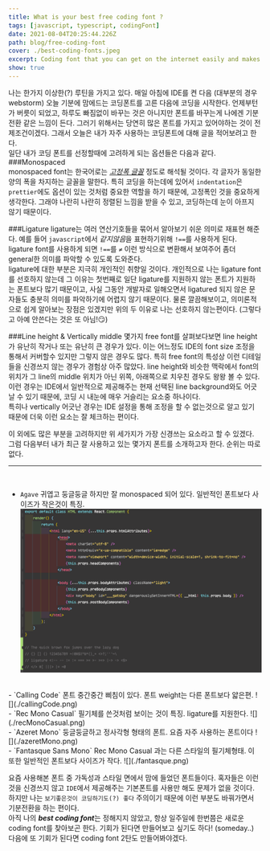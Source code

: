 ```yaml
---
title: What is your best free coding font ?
tags: [javascript, typescript, codingFont]
date: 2021-08-04T20:25:44.226Z
path: blog/free-coding-font
cover: ./best-coding-fonts.jpeg
excerpt: Coding font that you can get on the internet easily and makes your work more efficient !
show: true
---
```


나는 한가지 이상한(?) 루틴을 가지고 있다. 매일 아침에 IDE를 켠 다음 (대부분의 경우 webstorm) 오늘 기분에 맘에드는 코딩폰트를 고른 다음에 코딩을 시작한다. 언제부턴가 버릇이 되었고, 하루도 빠짐없이 바꾸는 것은 아니지만 폰트를 바꾸는게 나에겐 기분전환 같은 느낌이 든다. 그러기 위해서는 당연히 많은 폰트를 가지고 있어야하는 것이 전제조건이겠다. 그래서 오늘은 내가 자주 사용하는 코딩폰트에 대해 글을 적어보려고 한다.  
일단 내가 코딩 폰트를 선정할때에 고려하게 되는 옵션들은 다음과 같다.
###Monospaced   
monospaced font는 한국어로는 [*고정폭 글꼴*](https://ko.wikipedia.org/wiki/%EA%B3%A0%EC%A0%95%ED%8F%AD_%EA%B8%80%EA%BC%B4) 정도로 해석될 것이다. 각 글자가 동일한 양의 폭을 차지하는 글꼴을 말한다. 특히 코딩을 하는데에 있어서 `indentation`은 `prettier`에도 옵션이 있는 것처럼 중요한 역할을 하기 때문에, 고정폭인 것을 중요하게 생각한다. 그래야 나란히 나란히 정렬된 느낌을 받을 수 있고, 코딩하는데 눈이 아프지 않기 때문이다.

###Ligature 
ligature는 여러 연산기호들을 묶어서 알아보기 쉬운 의미로 재표현 해준다. 예를 들어 `javascript`에서 *같지않음*을 표현하기위해 `!==`를 사용하게 된다. ligature font를 사용하게 되면 `!==`를 `≠` 이런 방식으로 변환해서 보여주어 좀더 general한 의미를 파악할 수 있도록 도와준다.  
ligature에 대한 부분은 지극히 개인적인 취향일 것이다. 개인적으로 나는 ligature font를 선호하지 않는데 그 이유는 첫번째로 일단 ligature를 지원하지 않는 폰트가 지원하는 폰트보다 많기 때문이고, 사실 그동안 개발자로 일해오면서 ligatured 되지 않은 문자들도 충분히 의미를 파악하기에 어렵지 않기 때문이다. 물론 깔끔해보이고, 의미론적으로 쉽게 알아보는 장점은 있겠지만 위의 두 이유로 나는 선호하지 않는편이다. (그렇다고 아예 안쓴다는 것은 또 아님!😏)

###Line height & Vertically middle
몇가지 free font를 살펴보다보면 line height가 유난히 작거나 또는 유난히 큰 경우가 있다. 이는 어느정도 IDE의 font size 조정을 통해서 커버할수 있지만 그렇지 않은 경우도 많다. 특히 free font의 특성상 이런 디테일들을 신경쓰지 않는 경우가 경험상 아주 많았다. line height와 비슷한 맥락에서 font의 위치가 그 line의 middle 위치가 아닌 위쪽, 아래쪽으로 치우친 경우도 왕왕 볼 수 있다. 이런 경우는 IDE에서 일반적으로 제공해주는 현재 선택된 line background와도 어긋날 수 있기 때문에, 코딩 시 내눈에 매우 거슬리는 요소중 하나이다.  
특히나 vertically 어긋난 경우는 IDE 설정을 통해 조정을 할 수 없는것으로 알고 있기 때문에 더욱 이런 요소는 잘 체크하는 편이다.

이 외에도 많은 부분을 고려하지만 위 세가지가 가장 신경쓰는 요소라고 할 수 있겠다.  
그럼 다음부터 내가 최근 잘 사용하고 있는 몇가지 폰트를 소개하고자 한다. 순위는 따로 없다.

---
<br/>

- `Agave` 귀엽고 둥글둥글 하지만 잘 monospaced 되어 있다. 일반적인 폰트보다 사이즈가 작은것이 특징.
![](./agave.png)
<br/>
- `Calling Code` 폰트 중간중간 삐침이 있다. 폰트 weight는 다른 폰트보다 얇은편.
![](./callingCode.png)
  <br/>
- `Rec Mono Casual` 필기체를 쓴것처럼 보이는 것이 특징. ligature를 지원한다.
![](./recMonoCasual.png)
<br/>
- `Azeret Mono` 둥글둥글하고 정사각형 형태의 폰트. 요즘 자주 사용하는 폰트이다
![](./azeretMono.png)
  <br/>
- `Fantasque Sans Mono` Rec Mono Casual 과는 다른 스타일의 필기체형태. 이 또한 일반적인 폰트보다 사이즈가 작다.
![](./fantasque.png)

<br/>

요즘 사용해본 폰트 중 가독성과 스타일 면에서 맘에 들었던 폰트들이다. 혹자들은 이런것을 신경쓰지 않고 `IDE`에서 제공해주는 기본폰트를 사용만 해도 문제가 없을 것이다. 하지만 나는 `보기좋은것이 코딩하기도(?) 좋다` 주의이기 때문에 이런 부분도 바꿔가면서 기분전환을 하는 편이다.  
아직 나의 ***best coding font***는 정해지지 않았고, 항상 일주일에 한번쯤은 새로운 coding font를 찾아보곤 한다. 기회가 된다면 만들어보고 싶기도 하다! (someday..)  
다음에 또 기회가 된다면 coding font 2탄도 만들어봐야겠다.
